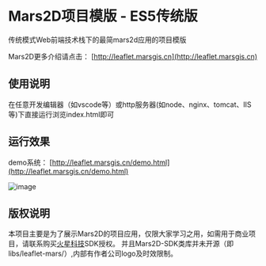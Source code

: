 # Mars2D项目模版 - ES5传统版
 传统模式Web前端技术栈下的最简mars2d应用的项目模版
  
Mars2D更多介绍请点击： [http://leaflet.marsgis.cn](http://leaflet.marsgis.cn)


## 使用说明
 在任意开发编辑器（如vscode等）或http服务器(如node、nginx、tomcat、IIS等)下直接运行浏览index.html即可


## 运行效果
 demo系统： [http://leaflet.marsgis.cn/demo.html](http://leaflet.marsgis.cn/demo.html)

 ![image](http://leaflet.marsgis.cn/docs/img/project/1.jpg)
 
 
## 版权说明
 本项目主要是为了展示Mars2D的项目应用，仅限大家学习之用，如需用于商业项目，请联系购买[火星科技](http://leaflet.marsgis.cn)SDK授权。
 并且Mars2D-SDK类库并未开源（即libs/leaflet-mars/）,内部有作者公司logo及时效限制。